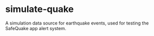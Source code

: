 # simulate-quake
A simulation data source for earthquake events, used for testing the SafeQuake app alert system.
